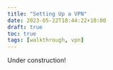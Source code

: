 ```yaml
---
title: "Setting Up a VPN"
date: 2023-05-22T18:44:22+10:00
draft: true
toc: true
tags: [walkthrough, vpn]
---
```


Under construction!
